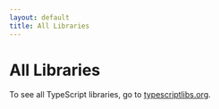 ```yaml
---
layout: default
title: All Libraries
---
```




# All Libraries
To see all TypeScript libraries, go to
[typescriptlibs.org](https://typescriptlibs.org/).
